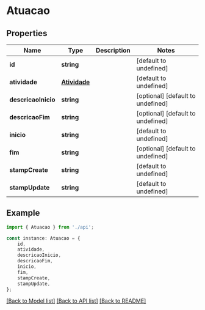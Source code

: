 # Atuacao


## Properties

Name | Type | Description | Notes
------------ | ------------- | ------------- | -------------
**id** | **string** |  | [default to undefined]
**atividade** | [**Atividade**](Atividade.md) |  | [default to undefined]
**descricaoInicio** | **string** |  | [optional] [default to undefined]
**descricaoFim** | **string** |  | [optional] [default to undefined]
**inicio** | **string** |  | [default to undefined]
**fim** | **string** |  | [optional] [default to undefined]
**stampCreate** | **string** |  | [default to undefined]
**stampUpdate** | **string** |  | [default to undefined]

## Example

```typescript
import { Atuacao } from './api';

const instance: Atuacao = {
    id,
    atividade,
    descricaoInicio,
    descricaoFim,
    inicio,
    fim,
    stampCreate,
    stampUpdate,
};
```

[[Back to Model list]](../README.md#documentation-for-models) [[Back to API list]](../README.md#documentation-for-api-endpoints) [[Back to README]](../README.md)

